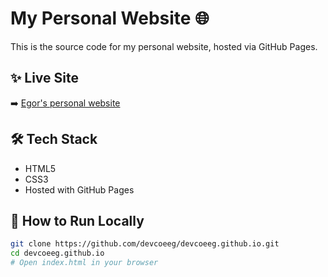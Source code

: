 # My Personal Website 🌐

This is the source code for my personal website, hosted via GitHub Pages.

## ✨ Live Site
➡️ [Egor's personal website](https://devcoeeg.github.io/)

## 🛠️ Tech Stack
- HTML5
- CSS3
- Hosted with GitHub Pages

## 🚀 How to Run Locally
```bash
git clone https://github.com/devcoeeg/devcoeeg.github.io.git
cd devcoeeg.github.io
# Open index.html in your browser
